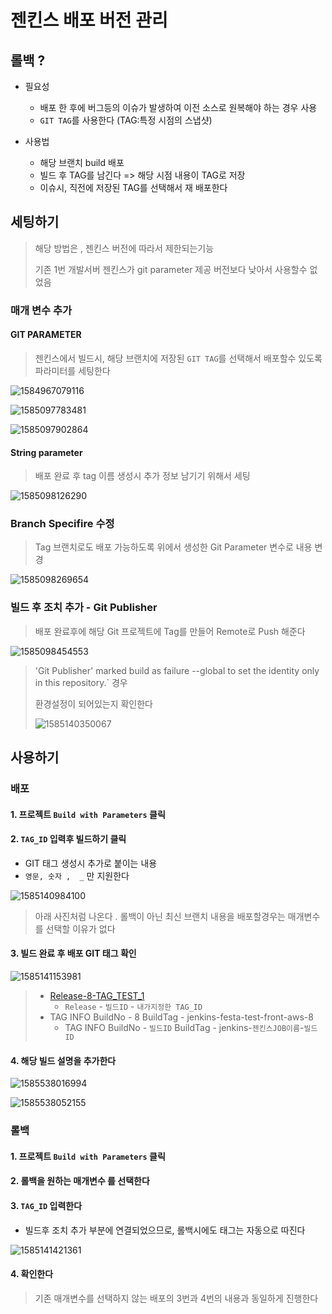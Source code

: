 # 젠킨스 배포 버전 관리



## 롤백 ?

* 필요성 
  * 배포 한 후에 버그등의 이슈가 발생하여 이전 소스로 원복해야 하는 경우 사용
  * `GIT TAG`를 사용한다  (TAG:특정 시점의 스냅샷)

* 사용법
  * 해당 브랜치 build 배포 
  * 빌드 후 TAG를 남긴다 => 해당 시점 내용이 TAG로 저장
  * 이슈시, 직전에 저장된 TAG를 선택해서 재 배포한다



## 세팅하기

> 해당 방법은  ,  젠킨스 버전에 따라서 제한되는기능 
>
> 기존 1번 개발서버 젠킨스가 	git parameter	 제공 버전보다 낮아서 사용할수 없었음 



### 매개 변수 추가

#### GIT PARAMETER

> 젠킨스에서 빌드시, 해당 브랜치에 저장된 `GIT TAG`를 선택해서 배포할수 있도록 파라미터를 세팅한다 

![1584967079116](C:\Users\apexsoft\AppData\Roaming\Typora\typora-user-images\1584967079116.png) 





![1585097783481](C:\Users\apexsoft\AppData\Roaming\Typora\typora-user-images\1585097783481.png)



![1585097902864](C:\Users\apexsoft\AppData\Roaming\Typora\typora-user-images\1585097902864.png)

#### String parameter 

>  배포 완료 후 tag 이름 생성시 추가 정보 남기기 위해서 세팅

![1585098126290](C:\Users\apexsoft\AppData\Roaming\Typora\typora-user-images\1585098126290.png)



### Branch Specifire 수정

>  Tag 브랜치로도 배포 가능하도록 위에서 생성한 Git Parameter 변수로  내용 변경 

![1585098269654](C:\Users\apexsoft\AppData\Roaming\Typora\typora-user-images\1585098269654.png)



### 빌드 후 조치 추가 - Git Publisher

>  배포 완료후에 해당 Git 프로젝트에 Tag를 만들어 Remote로 Push 해준다

![1585098454553](C:\Users\apexsoft\AppData\Roaming\Typora\typora-user-images\1585098454553.png)

> 'Git Publisher' marked build as failure  --global to set the identity only in this repository.`  경우
>
> 환경설정이 되어있는지 확인한다
>
> ![1585140350067](C:\Users\apexsoft\AppData\Roaming\Typora\typora-user-images\1585140350067.png)



## 사용하기

### 배포

####  1. 프로젝트 `Build with Parameters` 클릭



#### 2. `TAG_ID`   입력후 빌드하기 클릭 

* GIT 태그 생성시 추가로 붙이는 내용 
* `영문, 숫자 ,  _` 만 지원한다

![1585140984100](C:\Users\apexsoft\AppData\Roaming\Typora\typora-user-images\1585140984100.png)

> 아래 사진처럼 나온다 . 롤백이 아닌 최신 브랜치 내용을 배포할경우는 매개변수를 선택할 이유가 없다 



#### 3.  빌드 완료 후 배포 GIT 태그 확인 

![1585141153981](C:\Users\apexsoft\AppData\Roaming\Typora\typora-user-images\1585141153981.png)

> * [ Release-8-TAG_TEST_1 ](http://apexsoft-svr3/apexsoft/festa-vue-cli3/tags/Release-8-TAG_TEST_1) 
>   * `Release` - `빌드ID`  - `내가지정한 TAG_ID`
> * TAG INFO BuildNo - 8 BuildTag - jenkins-festa-test-front-aws-8
>   * TAG INFO BuildNo - `빌드ID` BuildTag - jenkins-`젠킨스JOB이름`-`빌드ID`



#### 4.  해당 빌드  설명을 추가한다 

![1585538016994](C:\Users\apexsoft\AppData\Roaming\Typora\typora-user-images\1585538016994.png)



![1585538052155](C:\Users\apexsoft\AppData\Roaming\Typora\typora-user-images\1585538052155.png)





### 롤백

#### 1. 프로젝트 `Build with Parameters` 클릭

#### 2. 롤백을 원하는 매개변수 를 선택한다

#### 3. `TAG_ID` 입력한다 

* 빌드후 조치 추가 부분에 연결되었으므로, 롤백시에도 태그는 자동으로 따진다 

![1585141421361](C:\Users\apexsoft\AppData\Roaming\Typora\typora-user-images\1585141421361.png)



#### 4.  확인한다

> 기존 매개변수를 선택하지 않는 배포의 3번과 4번의 내용과 동일하게 진행한다